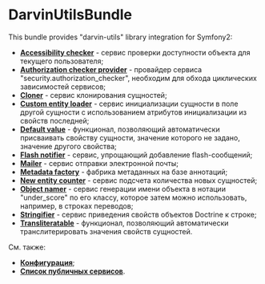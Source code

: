 # DarvinUtilsBundle
This bundle provides "darvin-utils" library integration for Symfony2:

- [**Accessibility checker**](/Resources/doc/accessibility_checker.md) - сервис проверки доступности объекта для текущего
 пользователя;
- [**Authorization checker provider**](/Resources/doc/authorization_checker_provider.md) - провайдер сервиса
 "security.authorization_checker", необходим для обхода циклических зависимостей сервисов;
- [**Cloner**](/Resources/doc/cloner.md) - сервис клонирования сущностей;
- [**Custom entity loader**](/Resources/doc/custom_entity_loader.md) - сервис инициализации сущности в поле другой
 сущности с использованием атрибутов инициализации из свойств последней;
- [**Default value**](/Resources/doc/default_value.md) - функционал, позволяющий автоматически присваивать свойству
 сущности, значение которого не задано, значение другого свойства;
- [**Flash notifier**](/Resources/doc/flash_notifier.md) - сервис, упрощающий добавление flash-сообщений;
- [**Mailer**](/Resources/doc/mailer.md) - сервис отправки электронной почты;
- [**Metadata factory**](/Resources/doc/metadata_factory.md) - фабрика метаданных на базе аннотаций;
- [**New entity counter**](/Resources/doc/new_entity_counter.md) - сервис подсчета количества новых сущностей;
- [**Object namer**](/Resources/doc/object_namer.md) - сервис генерации имени объекта в нотации "under_score" по его
 классу, которое затем можно использовать, например, в строках переводов;
- [**Stringifier**](/Resources/doc/stringifier.md) - сервис приведения свойств объектов Doctrine к строке;
- [**Transliteratable**](/Resources/doc/transliteratable.md) - функционал, позволяющий автоматически транслитерировать
 значения свойств сущностей.

См. также:

- [**Конфигурация**](/Resources/doc/configuration.md);
- [**Список публичных сервисов**](/Resources/doc/services.md).
